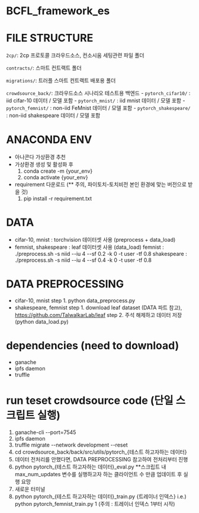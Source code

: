 # BCFL_framework_es

# FILE STRUCTURE
`2cp/`: 2cp 프로토콜 크라우드소스, 컨소시움 세팅관련 파일 폴더

`contracts/`: 스마트 컨트랙트 폴더

`migrations/`: 트러플 스마트 컨트랙트 배포용 폴더

`crowdsource_back/`: 크라우드소스 시나리오 테스트용 백엔드
    - `pytorch_cifar10/` : iid cifar-10 데이터 / 모델 포함
    - `pytorch_mnist/` : iid mnist 데이터 / 모델 포함
    - `pytorch_femnist/` : non-iid FeMnist 데이터 / 모델 포함
    - `pytorch_shakespeare/` : non-iid shakespeare 데이터 / 모델 포함

# ANACONDA ENV
- 아나콘다 가상환경 추천
- 가상환경 생성 및 활성화 후
    1. conda create -m {your_env}
    2. conda activate {your_env}
- requirement 다운로드 (** 주의, 파이토치-토치비전 본인 환경에 맞는 버전으로 받을 것)
    1. pip install -r requirement.txt

# DATA
- cifar-10, mnist : torchvision 데이터셋 사용 (preprocess + data_load)
- femnist, shakespeare : leaf 데이터셋 사용 (data_load)
    femnist : ./preprocess.sh -s niid --iu 4 --sf 0.2  -k 0 -t user -tf 0.8
    shakespeare : ./preprocess.sh -s niid --iu 4 --sf 0.4  -k 0 -t user -tf 0.8

# DATA PREPROCESSING
- cifar-10, mnist
    step 1. python data_preprocess.py
- shakespeare, femnist 
    step 1. download leaf dataset (DATA 파트 참고), https://github.com/TalwalkarLab/leaf
    step 2. 주석 해제하고 데이터 저장(python data_load.py)

# dependencies (need to download)
- ganache
- ipfs daemon
- truffle

# run teset crowdsource code (단일 스크립트 실행)
1. ganache-cli --port=7545
2. ipfs daemon
3. truffle migrate --network development --reset
4. cd crowdsource_back/back/src/utils/pytorch_{테스트 하고자하는 데이터}
5. 데이터 전처리를 안했다면, DATA PREPROCESSING 참고하여 전처리부터 진행
6. python pytorch_{테스트 하고자하는 데이터}_eval.py
    **스크립트 내 max_num_updates 변수를 실행하고자 하는 클라이언트 수 만큼 업데이트 후 실행 요망
7. 새로운 터미널
8. python pytorch_{테스트 하고자하는 데이터}_train.py {트레이너 인덱스}
    i.e.) python pytorch_femnist_train.py 1 
        (주의 : 트레이너 인덱스 1부터 시작)

